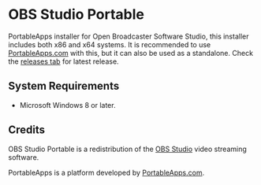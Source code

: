 # OBS Studio Portable
PortableApps installer for Open Broadcaster Software Studio, this installer includes both x86 and x64 systems. It is recommended to use [PortableApps.com](http://portableapps.com/download) with this, but it can also be used as a standalone. Check the [releases tab](https://github.com/Nexination/obs-portable/releases) for latest release.

## System Requirements
* Microsoft Windows 8 or later.

## Credits
OBS Studio Portable is a redistribution of the [OBS Studio](https://obsproject.com/) video streaming software.

PortableApps is a platform developed by [PortableApps.com](http://portableapps.com).